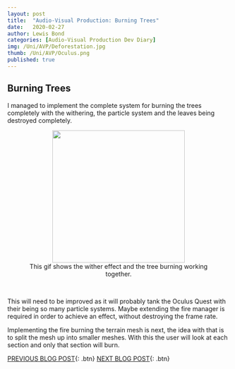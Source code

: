 ```yaml
---
layout: post
title:  "Audio-Visual Production: Burning Trees"
date:   2020-02-27
author: Lewis Bond
categories: [Audio-Visual Production Dev Diary]
img: /Uni/AVP/Deforestation.jpg
thumb: /Uni/AVP/Oculus.png
published: true
---
```

<!--more-->

## Burning Trees

I managed to implement the complete system for burning the trees completely with the withering, the particle system and the leaves being destroyed completely.

<center>
	<figure>
		<a href="/assets/img/blog/Uni/AVP/treeBurningEffect.gif"><img src="/assets/img/blog/Uni/AVP/treeBurningEffect.gif" height="300px"></a>
	    <figcaption>This gif shows the wither effect and the tree burning working together.</figcaption>
	</figure>
</center>
<br/>

This will need to be improved as it will probably tank the Oculus Quest with their being so many particle systems. Maybe extending the fire manager is required in order to achieve an effect, without destroying the frame rate.

Implementing the fire burning the terrain mesh is next, the idea with that is to split the mesh up into smaller meshes. With this the user will look at each section and only that section will burn.

[PREVIOUS BLOG POST](https://lbondi7.github.io/audio-visual%20production%20dev%20diary/avp-dd-Deforestation-5){: .btn}
[NEXT BLOG POST](https://lbondi7.github.io/audio-visual%20production%20dev%20diary/avp-dd-Deforestation-7){: .btn}
